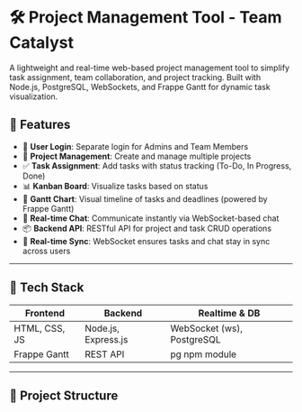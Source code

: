 # 🛠️ Project Management Tool - Team Catalyst

A lightweight and real-time web-based project management tool to simplify task assignment, team collaboration, and project tracking. Built with Node.js, PostgreSQL, WebSockets, and Frappe Gantt for dynamic task visualization.

## 🚀 Features

- 🔐 **User Login**: Separate login for Admins and Team Members
- 📁 **Project Management**: Create and manage multiple projects
- ✅ **Task Assignment**: Add tasks with status tracking (To-Do, In Progress, Done)
- 📊 **Kanban Board**: Visualize tasks based on status
- 📅 **Gantt Chart**: Visual timeline of tasks and deadlines (powered by Frappe Gantt)
- 💬 **Real-time Chat**: Communicate instantly via WebSocket-based chat
- 📦 **Backend API**: RESTful API for project and task CRUD operations
- 🔄 **Real-time Sync**: WebSocket ensures tasks and chat stay in sync across users

---

## 🧰 Tech Stack

| Frontend       | Backend        | Realtime & DB    |
|----------------|----------------|------------------|
| HTML, CSS, JS  | Node.js, Express.js | WebSocket (ws), PostgreSQL |
| Frappe Gantt   | REST API       | pg npm module    |

---

## 📁 Project Structure

